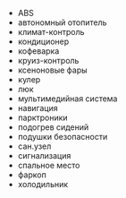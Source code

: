 - ABS
- автономный отопитель
- климат-контроль
- кондиционер
- кофеварка
- круиз-контроль
- ксеноновые фары
- кулер
- люк
- мультимедийная система
- навигация
- парктроники
- подогрев сидений
- подушки безопасности
- сан.узел
- сигнализация
- спальное место
- фаркоп
- холодильник